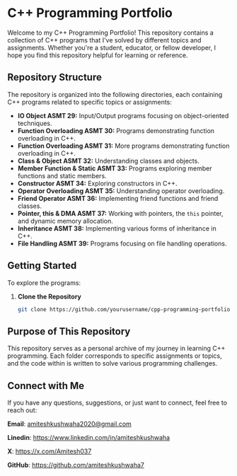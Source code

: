 # C++ Programming Portfolio

Welcome to my C++ Programming Portfolio! This repository contains a collection of C++ programs that I've solved by different topics and assignments. Whether you're a student, educator, or fellow developer, I hope you find this repository helpful for learning or reference.

## Repository Structure

The repository is organized into the following directories, each containing C++ programs related to specific topics or assignments:

- **IO Object ASMT 29:** Input/Output programs focusing on object-oriented techniques.
- **Function Overloading ASMT 30:** Programs demonstrating function overloading in C++.
- **Function Overloading ASMT 31:** More programs demonstrating function overloading in C++.
- **Class & Object ASMT 32:** Understanding classes and objects.
- **Member Function & Static ASMT 33:** Programs exploring member functions and static members.
- **Constructor ASMT 34:** Exploring constructors in C++.
- **Operator Overloading ASMT 35:** Understanding operator overloading.
- **Friend Operator ASMT 36:** Implementing friend functions and friend classes.
- **Pointer, this & DMA ASMT 37:** Working with pointers, the `this` pointer, and dynamic memory allocation.
- **Inheritance ASMT 38:** Implementing various forms of inheritance in C++.
- **File Handling ASMT 39:** Programs focusing on file handling operations.

## Getting Started

To explore the programs:

1. **Clone the Repository**  
   ```bash
   git clone https://github.com/yourusername/cpp-programming-portfolio.git

## Purpose of This Repository
This repository serves as a personal archive of my journey in learning C++ programming. Each folder corresponds to specific assignments or topics, and the code within is written to solve various programming challenges.

 ## Connect with Me
 If you have any questions, suggestions, or just want to connect, feel free to reach out:

**Email**: amiteshkushwaha2020@gmail.com

**Linedin**: https://www.linkedin.com/in/amiteshkushwaha

**X**: https://x.com/Amitesh037

**GitHub**: https://github.com/amiteshkushwaha7
   
